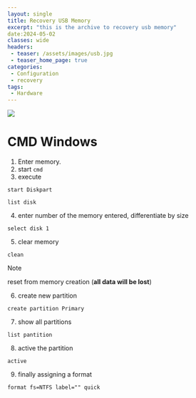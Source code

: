 ```yaml
---
layout: single
title: Recovery USB Memory
excerpt: "this is the archive to recovery usb memory"
date:2024-05-02
classes: wide
headers: 
 - teaser: /assets/images/usb.jpg
 - teaser_home_page: true
categories:
 - Configuration
 - recovery
tags:
 - Hardware	
---
```



 ![](/assets/images/usb.jpg)


# CMD  Windows

1. Enter memory.
2. start `cmd`
3. execute
```shell
start Diskpart
```

```shell
list disk
```

4. enter number of the memory entered, differentiate by size   
```shell
select disk 1  
```

5. clear memory
```shell
clean
```

>[!note] 
> reset from memory creation (**all data will be lost**)

6. create new partition 
```shell
create partition Primary
```

7. show all partitions 
```
list pantition 
```

8. active the partition 
```shell
active
```

9. finally assigning a format
```shell
format fs=NTFS label="" quick
```




